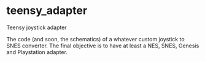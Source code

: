 teensy_adapter
==============

Teensy joystick adapter

The code (and soon, the schematics) of a whatever custom joystick to SNES converter.
The final objective is to have at least a NES, SNES, Genesis and Playstation adapter. 